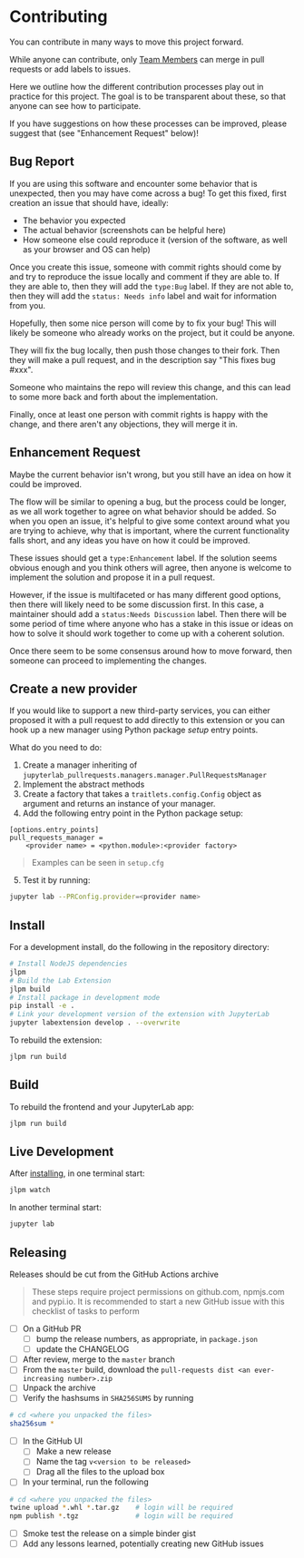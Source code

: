 # Contributing

You can contribute in many ways to move this project forward.

While anyone can contribute, only [Team Members](https://github.com/jupyterlab/pull-requests#team) can merge in pull requests
or add labels to issues.

Here we outline how the different contribution processes play out in practice for this project.
The goal is to be transparent about these, so that anyone can see how to participate.

If you have suggestions on how these processes can be improved, please suggest that (see "Enhancement Request" below)!

## Bug Report

If you are using this software and encounter some behavior that is unexpected, then you may have come across a bug!
To get this fixed, first creation an issue that should have, ideally:

* The behavior you expected
* The actual behavior (screenshots can be helpful here)
* How someone else could reproduce it (version of the software, as well as your browser and OS can help)

Once you create this issue, someone with commit rights should come by and try to reproduce the issue locally and comment if they are able to. If they are able to, then they will add the `type:Bug` label. If they are not able to, then they will add the `status: Needs info` label and wait for information from you.

Hopefully, then some nice person will come by to fix your bug! This will likely be someone who already works on the project,
but it could be anyone.

They will fix the bug locally, then push those changes to their fork. Then they will make a pull request, and in the description
say "This fixes bug #xxx".

Someone who maintains the repo will review this change, and this can lead to some more back and forth about the implementation.

Finally, once at least one person with commit rights is happy with the change, and there aren't any objections, they will merge
it in.

## Enhancement Request

Maybe the current behavior isn't wrong, but you still have an idea on how it could be improved.

The flow will be similar to opening a bug, but the process could be longer, as we all work together to agree on what
behavior should be added. So when you open an issue, it's helpful to give some context around what you are trying to achieve,
why that is important, where the current functionality falls short, and any ideas you have on how it could be improved.

These issues should get a `type:Enhancement` label. If the solution seems obvious enough and you think others will agree,
then anyone is welcome to implement the solution and propose it in a pull request.

However, if the issue is multifaceted or has many different good options, then there will likely need to be some discussion
first. In this case, a maintainer should add a `status:Needs Discussion` label. Then there will be some period of time where
anyone who has a stake in this issue or ideas on how to solve it should work together to come up with a coherent solution.

Once there seem to be some consensus around how to move forward, then someone can proceed to implementing the changes.

## Create a new provider

If you would like to support a new third-party services, you can either proposed it with a pull request to add directly
to this extension or you can hook up a new manager using Python package _setup_ entry points.

What do you need to do:

1. Create a manager inheriting of `jupyterlab_pullrequests.managers.manager.PullRequestsManager`
2. Implement the abstract methods
3. Create a factory that takes a `traitlets.config.Config` object as argument and returns
 an instance of your manager.
4. Add the following entry point in the Python package setup:

```
[options.entry_points]
pull_requests_manager =
    <provider name> = <python.module>:<provider factory>
```

> Examples can be seen in `setup.cfg`

5. Test it by running:

```sh
jupyter lab --PRConfig.provider=<provider name>
```

## Install

For a development install, do the following in the repository directory:

```bash
# Install NodeJS dependencies
jlpm
# Build the Lab Extension
jlpm build
# Install package in development mode
pip install -e .
# Link your development version of the extension with JupyterLab
jupyter labextension develop . --overwrite
```

To rebuild the extension:

```bash
jlpm run build
```

## Build

To rebuild the frontend and your JupyterLab app:

```bash
jlpm run build
```

## Live Development

After [installing](#Install), in one terminal start:

```bash
jlpm watch
```

In another terminal start:

```bash
jupyter lab
```

## Releasing

Releases should be cut from the GitHub Actions archive

> These steps require project permissions on github.com, npmjs.com and pypi.io.
> It is recommended to start a new GitHub issue with this checklist of tasks to perform

- [ ] On a GitHub PR
  - [ ] bump the release numbers, as appropriate, in `package.json`
  - [ ] update the CHANGELOG
- [ ] After review, merge to the `master` branch
- [ ] From the `master` build, download the `pull-requests dist <an ever-increasing number>.zip`
- [ ] Unpack the archive
- [ ] Verify the hashsums in `SHA256SUMS` by running

```bash
# cd <where you unpacked the files>
sha256sum *
```

- [ ] In the GitHub UI
  - [ ] Make a new release
  - [ ] Name the tag `v<version to be released>`
  - [ ] Drag all the files to the upload box
- [ ] In your terminal, run the following

```bash
# cd <where you unpacked the files>
twine upload *.whl *.tar.gz    # login will be required
npm publish *.tgz              # login will be required
```

- [ ] Smoke test the release on a simple binder gist
- [ ] Add any lessons learned, potentially creating new GitHub issues
